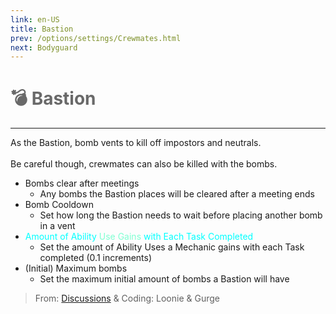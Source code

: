```yaml
---
link: en-US
title: Bastion
prev: /options/settings/Crewmates.html
next: Bodyguard
---
```


# <font color="#696969">💣 <b>Bastion</b></font> <Badge text="Killing" type="tip" vertical="middle"/>
---

As the Bastion, bomb vents to kill off impostors and neutrals.<br><br>
Be careful though, crewmates can also be killed with the bombs.

* Bombs clear after meetings
  * Any bombs the Bastion places will be cleared after a meeting ends
* Bomb Cooldown
  * Set how long the Bastion needs to wait before placing another bomb in a vent
* <font color=#00ffff>Amount of Ability</font> <font color=#7fffd2>Use Gains</font> <font color=#00ffff>with Each Task Completed</font>
  * Set the amount of Ability Uses a Mechanic gains with each Task completed (0.1 increments)
* (Initial) Maximum bombs
  *  Set the maximum initial amount of bombs a Bastion will have

> From: [Discussions](#) & Coding: Loonie & Gurge